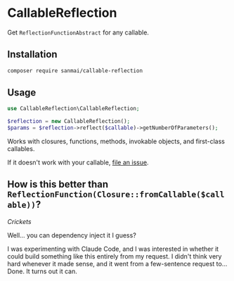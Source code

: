 # CallableReflection

Get `ReflectionFunctionAbstract` for any callable.

## Installation

```bash
composer require sanmai/callable-reflection
```

## Usage

```php
use CallableReflection\CallableReflection;

$reflection = new CallableReflection();
$params = $reflection->reflect($callable)->getNumberOfParameters();
```

Works with closures, functions, methods, invokable objects, and first-class callables.

If it doesn't work with your callable, [file an issue](https://github.com/sanmai/callable-reflection/issues).

## How is this better than `ReflectionFunction(Closure::fromCallable($callable))`?

*Crickets*

Well... you can dependency inject it I guess?

I was experimenting with Claude Code, and I was interested in whether it could build something like this entirely from my request. I didn't think very hard whenever it made sense, and it went from a few-sentence request to... Done. It turns out it can.

